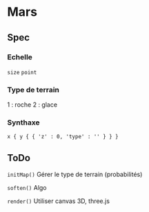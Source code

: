 # Mars

## Spec

### Echelle

`size`
`point`

### Type de terrain

1 : roche
2 : glace

### Synthaxe

`x {
	y {
		{
			'z' : 0,
			'type' : ''
		}
	}
}`

## ToDo

`initMap()`
Gérer le type de terrain (probabilités)

`soften()`
Algo

`render()`
Utiliser canvas 3D, three.js